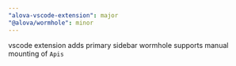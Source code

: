 ```yaml
---
"alova-vscode-extension": major
"@alova/wormhole": minor
---
```


vscode extension adds primary sidebar
wormhole supports manual mounting of `Apis`
